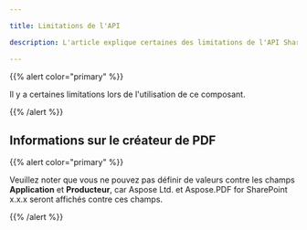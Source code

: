 ```yaml
---

title: Limitations de l'API 

description: L'article explique certaines des limitations de l'API SharePoint PDF.

---
```


{{% alert color="primary" %}}



Il y a certaines limitations lors de l'utilisation de ce composant.



{{% /alert %}}

## Informations sur le créateur de PDF



{{% alert color="primary" %}}



Veuillez noter que vous ne pouvez pas définir de valeurs contre les champs **Application** et **Producteur**, car Aspose Ltd. et Aspose.PDF for SharePoint x.x.x seront affichés contre ces champs. 





{{% /alert %}}